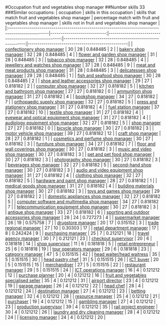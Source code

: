 #Occupation fruit and vegetables shop manager
##Number skills 33
###Similar occupations:
| occupation                                                                                        |   skills in this occupation |   skills that match fruit and vegetables shop manager |   percentage match with fruit and vegetables shop manager |   skills not in fruit and vegetables shop manager |
|:--------------------------------------------------------------------------------------------------|----------------------------:|------------------------------------------------------:|----------------------------------------------------------:|--------------------------------------------------:|
| [confectionery shop manager](confectionery_shop_manager.md)                                       |                          30 |                                                    28 |                                                  0.848485 |                                                 2 |
| [bakery shop manager](bakery_shop_manager.md)                                                     |                          32 |                                                    28 |                                                  0.848485 |                                                 4 |
| [flower and garden shop manager](flower_and_garden_shop_manager.md)                               |                          31 |                                                    28 |                                                  0.848485 |                                                 3 |
| [tobacco shop manager](tobacco_shop_manager.md)                                                   |                          32 |                                                    28 |                                                  0.848485 |                                                 4 |
| [jewellery and watches shop manager](jewellery_and_watches_shop_manager.md)                       |                          37 |                                                    28 |                                                  0.848485 |                                                 9 |
| [meat and meat products shop manager](meat_and_meat_products_shop_manager.md)                     |                          31 |                                                    28 |                                                  0.848485 |                                                 3 |
| [delicatessen shop manager](delicatessen_shop_manager.md)                                         |                          29 |                                                    28 |                                                  0.848485 |                                                 1 |
| [fish and seafood shop manager](fish_and_seafood_shop_manager.md)                                 |                          30 |                                                    28 |                                                  0.848485 |                                                 2 |
| [shoe and leather accessories shop manager](shoe_and_leather_accessories_shop_manager.md)         |                          29 |                                                    27 |                                                  0.818182 |                                                 2 |
| [computer shop manager](computer_shop_manager.md)                                                 |                          32 |                                                    27 |                                                  0.818182 |                                                 5 |
| [kitchen and bathroom shop manager](kitchen_and_bathroom_shop_manager.md)                         |                          27 |                                                    27 |                                                  0.818182 |                                                 0 |
| [ammunition shop manager](ammunition_shop_manager.md)                                             |                          31 |                                                    27 |                                                  0.818182 |                                                 4 |
| [bookshop manager](bookshop_manager.md)                                                           |                          34 |                                                    27 |                                                  0.818182 |                                                 7 |
| [orthopaedic supply shop manager](orthopaedic_supply_shop_manager.md)                             |                          32 |                                                    27 |                                                  0.818182 |                                                 5 |
| [press and stationery shop manager](press_and_stationery_shop_manager.md)                         |                          31 |                                                    27 |                                                  0.818182 |                                                 4 |
| [fuel station manager](fuel_station_manager.md)                                                   |                          37 |                                                    27 |                                                  0.818182 |                                                10 |
| [textile shop manager](textile_shop_manager.md)                                                   |                          31 |                                                    27 |                                                  0.818182 |                                                 4 |
| [eyewear and optical equipment shop manager](eyewear_and_optical_equipment_shop_manager.md)       |                          31 |                                                    27 |                                                  0.818182 |                                                 4 |
| [audiology equipment shop manager](audiology_equipment_shop_manager.md)                           |                          32 |                                                    27 |                                                  0.818182 |                                                 5 |
| [shop manager](shop_manager.md)                                                                   |                          27 |                                                    27 |                                                  0.818182 |                                                 0 |
| [bicycle shop manager](bicycle_shop_manager.md)                                                   |                          30 |                                                    27 |                                                  0.818182 |                                                 3 |
| [motor vehicle shop manager](motor_vehicle_shop_manager.md)                                       |                          39 |                                                    27 |                                                  0.818182 |                                                12 |
| [craft shop manager](craft_shop_manager.md)                                                       |                          28 |                                                    27 |                                                  0.818182 |                                                 1 |
| [cosmetics and perfume shop manager](cosmetics_and_perfume_shop_manager.md)                       |                          30 |                                                    27 |                                                  0.818182 |                                                 3 |
| [furniture shop manager](furniture_shop_manager.md)                                               |                          34 |                                                    27 |                                                  0.818182 |                                                 7 |
| [floor and wall coverings shop manager](floor_and_wall_coverings_shop_manager.md)                 |                          30 |                                                    27 |                                                  0.818182 |                                                 3 |
| [music and video shop manager](music_and_video_shop_manager.md)                                   |                          30 |                                                    27 |                                                  0.818182 |                                                 3 |
| [pet and pet food shop manager](pet_and_pet_food_shop_manager.md)                                 |                          30 |                                                    27 |                                                  0.818182 |                                                 3 |
| [photography shop manager](photography_shop_manager.md)                                           |                          30 |                                                    27 |                                                  0.818182 |                                                 3 |
| [beverages shop manager](beverages_shop_manager.md)                                               |                          32 |                                                    27 |                                                  0.818182 |                                                 5 |
| [second-hand shop manager](second-hand_shop_manager.md)                                           |                          30 |                                                    27 |                                                  0.818182 |                                                 3 |
| [audio and video equipment shop manager](audio_and_video_equipment_shop_manager.md)               |                          31 |                                                    27 |                                                  0.818182 |                                                 4 |
| [clothing shop manager](clothing_shop_manager.md)                                                 |                          32 |                                                    27 |                                                  0.818182 |                                                 5 |
| [hardware and paint shop manager](hardware_and_paint_shop_manager.md)                             |                          28 |                                                    27 |                                                  0.818182 |                                                 1 |
| [medical goods shop manager](medical_goods_shop_manager.md)                                       |                          31 |                                                    27 |                                                  0.818182 |                                                 4 |
| [building materials shop manager](building_materials_shop_manager.md)                             |                          30 |                                                    27 |                                                  0.818182 |                                                 3 |
| [toys and games shop manager](toys_and_games_shop_manager.md)                                     |                          29 |                                                    27 |                                                  0.818182 |                                                 2 |
| [domestic appliances shop manager](domestic_appliances_shop_manager.md)                           |                          32 |                                                    27 |                                                  0.818182 |                                                 5 |
| [computer software and multimedia shop manager](computer_software_and_multimedia_shop_manager.md) |                          34 |                                                    27 |                                                  0.818182 |                                                 7 |
| [telecommunication equipment shop manager](telecommunication_equipment_shop_manager.md)           |                          30 |                                                    27 |                                                  0.818182 |                                                 3 |
| [antique shop manager](antique_shop_manager.md)                                                   |                          33 |                                                    27 |                                                  0.818182 |                                                 6 |
| [sporting and outdoor accessories shop manager](sporting_and_outdoor_accessories_shop_manager.md) |                          28 |                                                    24 |                                                  0.727273 |                                                 4 |
| [supermarket manager](supermarket_manager.md)                                                     |                          26 |                                                    19 |                                                  0.575758 |                                                 7 |
| [drugstore manager](drugstore_manager.md)                                                         |                          20 |                                                    17 |                                                  0.515152 |                                                 3 |
| [trade regional manager](trade_regional_manager.md)                                               |                          27 |                                                    10 |                                                  0.30303  |                                                17 |
| [retail department manager](retail_department_manager.md)                                         |                          17 |                                                     8 |                                                  0.242424 |                                                 9 |
| [purchasing manager](purchasing_manager.md)                                                       |                          25 |                                                     7 |                                                  0.212121 |                                                18 |
| [travel agency manager](travel_agency_manager.md)                                                 |                          30 |                                                     7 |                                                  0.212121 |                                                23 |
| [checkout supervisor](checkout_supervisor.md)                                                     |                          20 |                                                     6 |                                                  0.181818 |                                                14 |
| [shop supervisor](shop_supervisor.md)                                                             |                          11 |                                                     6 |                                                  0.181818 |                                                 5 |
| [retail entrepreneur](retail_entrepreneur.md)                                                     |                          25 |                                                     6 |                                                  0.181818 |                                                19 |
| [tour operators manager](tour_operators_manager.md)                                               |                          29 |                                                     6 |                                                  0.181818 |                                                23 |
| [category manager](category_manager.md)                                                           |                          47 |                                                     5 |                                                  0.151515 |                                                42 |
| [head waiter/head waitress](head_waiter-head_waitress.md)                                         |                          35 |                                                     5 |                                                  0.151515 |                                                30 |
| [head pastry chef](head_pastry_chef.md)                                                           |                          31 |                                                     5 |                                                  0.151515 |                                                26 |
| [ICT buyer](ICT_buyer.md)                                                                         |                          20 |                                                     5 |                                                  0.151515 |                                                15 |
| [merchandiser](merchandiser.md)                                                                   |                          27 |                                                     5 |                                                  0.151515 |                                                22 |
| [restaurant manager](restaurant_manager.md)                                                       |                          29 |                                                     5 |                                                  0.151515 |                                                24 |
| [ICT operations manager](ICT_operations_manager.md)                                               |                          16 |                                                     4 |                                                  0.121212 |                                                12 |
| [purchase planner](purchase_planner.md)                                                           |                          20 |                                                     4 |                                                  0.121212 |                                                16 |
| [fruit and vegetables specialised seller](fruit_and_vegetables_specialised_seller.md)             |                          35 |                                                     4 |                                                  0.121212 |                                                31 |
| [airport director](airport_director.md)                                                           |                          23 |                                                     4 |                                                  0.121212 |                                                19 |
| [garage manager](garage_manager.md)                                                               |                          26 |                                                     4 |                                                  0.121212 |                                                22 |
| [head chef](head_chef.md)                                                                         |                          28 |                                                     4 |                                                  0.121212 |                                                24 |
| [destination manager](destination_manager.md)                                                     |                          27 |                                                     4 |                                                  0.121212 |                                                23 |
| [betting manager](betting_manager.md)                                                             |                          32 |                                                     4 |                                                  0.121212 |                                                28 |
| [resource manager](resource_manager.md)                                                           |                          25 |                                                     4 |                                                  0.121212 |                                                21 |
| [purchaser](purchaser.md)                                                                         |                          19 |                                                     4 |                                                  0.121212 |                                                15 |
| [gambling manager](gambling_manager.md)                                                           |                          27 |                                                     4 |                                                  0.121212 |                                                23 |
| [production supervisor](production_supervisor.md)                                                 |                          39 |                                                     4 |                                                  0.121212 |                                                35 |
| [rail project engineer](rail_project_engineer.md)                                                 |                          30 |                                                     4 |                                                  0.121212 |                                                26 |
| [laundry and dry cleaning manager](laundry_and_dry_cleaning_manager.md)                           |                          28 |                                                     4 |                                                  0.121212 |                                                24 |
| [licensing manager](licensing_manager.md)                                                         |                          24 |                                                     4 |                                                  0.121212 |                                                20 |
